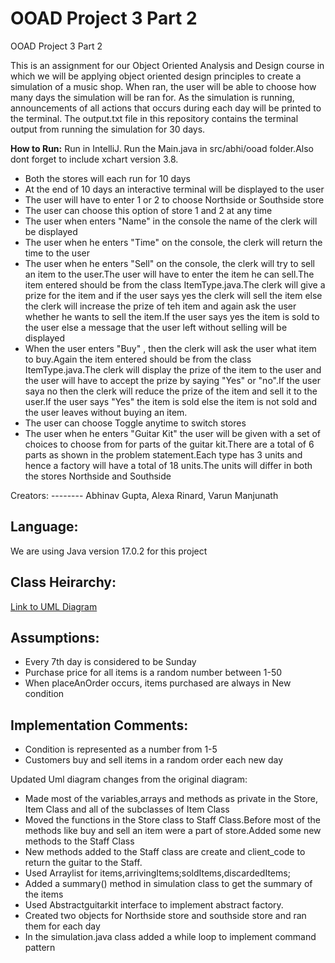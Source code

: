 # OOAD Project 3 Part 2
 OOAD Project 3 Part 2

This is an assignment for our Object Oriented Analysis and Design course in which we will be applying object oriented design principles to create a simulation of a music shop. When ran, the user will be able to choose how many days the simulation will be ran for. As the simulation is running, announcements of all actions that occurs during each day will be printed to the terminal. The output.txt file in this repository contains the terminal output from running the simulation for 30 days.

**How to Run:**
Run in IntelliJ. Run the Main.java in src/abhi/ooad folder.Also dont forget to include xchart version 3.8.
<ul>
 <li>Both the stores will each run for 10 days</li>
 <li>At the end of 10 days an interactive terminal will be displayed to the user</li>
 <li>The user will have to enter 1 or 2 to choose Northside or Southside store</li>
 <li>The user can choose this option of store 1 and 2 at any time</li>
  <li>The user when enters "Name" in the console the name of the clerk will be displayed </li>
  <li>The user when he enters "Time" on the console, the clerk will return the time to the user</li>
  <li>The user when he enters "Sell" on the console, the clerk will try to sell an item to the user.The user will have to enter the item he can sell.The item entered should be from the class ItemType.java.The clerk will give a prize for the item and if the user says yes the clerk will sell the item else the clerk will increase the prize of teh item and again ask the user whether he wants to sell the item.If the user says yes the item is sold to the user else a message that the user left without selling will be displayed</li>
     <li>When the user enters "Buy" , then the clerk will ask the user what item to buy.Again the item entered should be from the class ItemType.java.The clerk will display the prize of the item to the user and the user will have to accept the prize by saying "Yes"  or "no".If the user saya no then the clerk will reduce the prize of the item and sell it to the user.If the user says "Yes" the item is sold else the item is not sold and the user leaves without buying an item.
<li>The user can choose Toggle anytime to switch stores</li>
 <li>The user when he enters "Guitar Kit" the user will be given with a set of choices to choose from for parts of the guitar kit.There are a total of 6 parts as shown in the problem statement.Each type has 3 units and hence a factory will have a total of 18 units.The units will differ in both the stores Northside and Southside</li>
</ul>
Creators: 
--------
Abhinav Gupta, Alexa Rinard, Varun Manjunath

Language: 
--------
We are using Java version 17.0.2 for this project

Class Heirarchy:
------------

<a href = "https://lucid.app/lucidchart/41af58ed-28cf-4924-bad2-b28631ca1c5f/edit?invitationId=inv_d94f10f2-e7f7-496b-8df3-ae2a3f32930c"> Link to UML Diagram </a>

Assumptions:
------------

<ul>
  <li>Every 7th day is considered to be Sunday</li>
  <li>Purchase price for all items is a random number between 1-50</li>
  <li>When placeAnOrder occurs, items purchased are always in New condition</li>
</ul>

Implementation Comments:
------------------------

<ul>
  <li>Condition is represented as a number from 1-5</li>
  <li>Customers buy and sell items in a random order each new day</li>
</ul>
Updated Uml diagram changes from the original diagram:
<ul>
  <li>Made most of the variables,arrays and methods as private in the Store, Item Class and all of the subclasses of Item Class</li>
  <li>Moved the functions in the Store class to Staff Class.Before most of the methods like buy and sell an item were a part of store.Added some new methods to the Staff Class</li>
  <li>New methods added to the Staff class are create and client_code to return the guitar to the Staff.</li>
  <li>Used Arraylist for items,arrivingItems;soldItems,discardedItems;</li>
  <li>Added a summary() method in simulation class to get the summary of the items</li>
 <li>Used Abstractguitarkit interface to implement abstract factory.</li>
 <li>Created two objects for Northside store and southside store and ran them for each day</li>
 <li>In the simulation.java class added a while loop to implement command pattern</li>
</ul>
